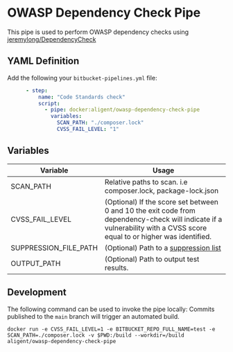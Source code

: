 # OWASP Dependency Check Pipe

This pipe is used to perform OWASP dependency checks using [jeremylong/DependencyCheck](https://github.com/jeremylong/DependencyCheck)

## YAML Definition

Add the following your `bitbucket-pipelines.yml` file:

```yaml
      - step:
          name: "Code Standards check"
          script:
            - pipe: docker:aligent/owasp-dependency-check-pipe
              variables:
                SCAN_PATH: "./composer.lock"
                CVSS_FAIL_LEVEL: "1"
```
## Variables

| Variable              | Usage                                                       |
| --------------------- | ----------------------------------------------------------- |
| SCAN_PATH             | Relative paths to scan. i.e composer.lock, package-lock.json |
| CVSS_FAIL_LEVEL       | (Optional) If the score set between 0 and 10 the exit code from dependency-check will indicate if a vulnerability with a CVSS score equal to or higher was identified. |
| SUPPRESSION_FILE_PATH | (Optional) Path to a [suppression list](https://jeremylong.github.io/DependencyCheck/general/suppression.html) |
| OUTPUT_PATH           | (Optional) Path to output test results. |

## Development

The following command can be used to invoke the pipe locally:
Commits published to the `main` branch  will trigger an automated build.

```
docker run -e CVSS_FAIL_LEVEL=1 -e BITBUCKET_REPO_FULL_NAME=test -e SCAN_PATH=./composer.lock -v $PWD:/build --workdir=/build aligent/owasp-dependency-check-pipe
```
